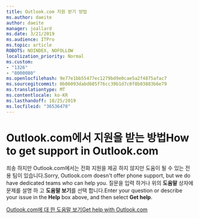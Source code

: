 ```yaml
---
title: Outlook.com 지원 받기 방법
ms.author: daeite
author: daeite
manager: joallard
ms.date: 3/21/2019
ms.audience: ITPro
ms.topic: article
ROBOTS: NOINDEX, NOFOLLOW
localization_priority: Normal
ms.custom:
- "1326"
- "8000080"
ms.openlocfilehash: 9e77e1bb55477ec1279bd9e0cae5a2f4875afac7
ms.sourcegitcommit: 0b06093dabd685f76cc39b1d7c0f8b03883b6e79
ms.translationtype: MT
ms.contentlocale: ko-KR
ms.lasthandoff: 10/25/2019
ms.locfileid: "36536478"
---
```

# <a name="how-to-get-support-in-outlookcom"></a><span data-ttu-id="70cd0-102">Outlook.com에서 지원을 받는 방법</span><span class="sxs-lookup"><span data-stu-id="70cd0-102">How to get support in Outlook.com</span></span>

<span data-ttu-id="70cd0-103">죄송 하지만 Outlook.com에서는 전화 지원을 제공 하지 않지만 도움이 될 수 있는 전용 팀이 있습니다.</span><span class="sxs-lookup"><span data-stu-id="70cd0-103">Sorry, Outlook.com doesn't offer phone support, but we do have dedicated teams who can help you.</span></span>
<span data-ttu-id="70cd0-104">질문을 입력 하거나 위의 **도움말** 상자에 문제를 설명 하 고 **도움말 보기**를 선택 합니다.</span><span class="sxs-lookup"><span data-stu-id="70cd0-104">Enter your question or describe your issue in the **Help** box above, and then select **Get help**.</span></span>

[<span data-ttu-id="70cd0-105">Outlook.com에 대 한 도움말 보기</span><span class="sxs-lookup"><span data-stu-id="70cd0-105">Get help with Outlook.com</span></span>](https://support.office.com/article/40676ad0-c831-45ac-a023-5be633be798d?wt.mc_id=Office_Outlook_com_Alchemy)
